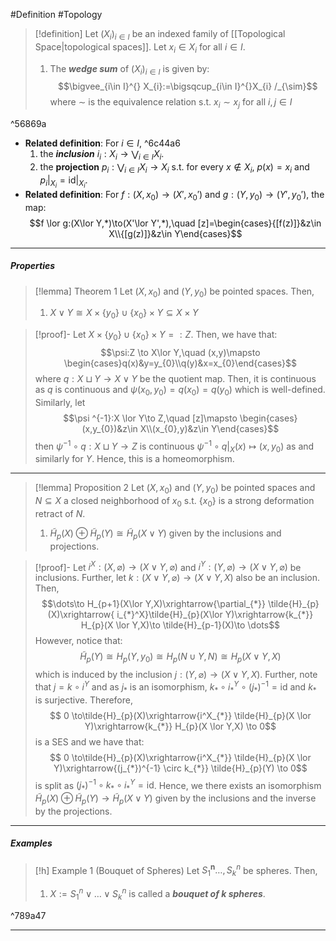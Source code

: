 #Definition #Topology 

> [!definition]
> Let $(X_{i})_{i\in I}$ be an indexed family of [[Topological Space|topological spaces]]. Let $x_{i}\in X_{i}$ for all $i\in I$. 
> 1. The ***wedge sum*** of $(X_{i})_{i\in I}$ is given by: $$\bigvee_{i\in I}^{} X_{i}:=\bigsqcup_{i\in I}^{}X_{i} /_{\sim}$$where $\sim$ is the equivalence relation s.t. $x_{i}\sim x_{j}$ for all $i,j\in I$

^56869a

- **Related definition**: For $i\in I$,  ^6c44a6
	1. the ***inclusion*** $i_{i}:X_{i}\to \bigvee_{i\in I}X_{i}$.
	2. the **projection** $p_{i}:\bigvee_{i\in I}X_{i}\to X_{i}$ s.t. for every $x\notin X_{i}$, $p(x)=x_{i}$ and $p_{i}|_{X_{i}}=\text{id}|_{X_{i}}$. 
- **Related definition**: For $f:(X,x_{0})\to(X',x_{0}')$ and $g:(Y,y_{0})\to(Y',y_{0}')$, the map: $$f \lor g:(X\lor Y,*)\to(X'\lor Y',*),\quad [z]=\begin{cases}{[f(z)]}&z\in X\\{[g(z)]}&z\in Y\end{cases}$$
---
##### Properties
> [!lemma] Theorem 1
> Let $(X,x_{0})$ and $(Y,y_{0})$ be pointed spaces. Then, 
> 1. $X\lor Y\cong X\times \{ y_{0} \}\cup \{ x_{0} \}\times Y\subseteq X\times Y$

> [!proof]-
> Let $X\times \{ y_{0} \}\cup \{ x_{0} \}\times Y=:Z$. Then, we have that: $$\psi:Z \to X\lor Y,\quad (x,y)\mapsto \begin{cases}q(x)&y=y_{0}\\q(y)&x=x_{0}\end{cases}$$where $q:X \sqcup Y \to X \lor Y$ be the quotient map. Then, it is continuous as $q$ is continuous and $\psi(x_{0},y_{0})=q(x_{0})=q(y_{0})$ which is well-defined. Similarly, let $$\psi ^{-1}:X \lor Y\to Z,\quad [z]\mapsto \begin{cases}(x,y_{0})&z\in X\\(x_{0},y)&z\in Y\end{cases}$$then $\psi ^{-1} \circ q:X\sqcup Y\to Z$ is continuous $\psi ^{-1}\circ q|_{X}(x)\mapsto(x,y_{0})$ as and similarly for $Y$. Hence, this is a homeomorphism.

---
> [!lemma] Proposition 2
> Let $(X,x_{0})$ and $(Y,y_{0})$ be pointed spaces and $N\subseteq X$ a closed neighborhood of $x_{0}$ s.t. $\{ x_{0} \}$ is a strong deformation retract of $N$.
> 1. $\tilde{H}_{p}(X)\oplus \tilde{H}_{p}(Y)\cong \tilde{H}_{p}(X\lor Y)$ given by the inclusions and projections.

> [!proof]-
> Let $i^X:(X,\varnothing)\to(X \lor Y,\varnothing)$ and $i^Y:(Y,\varnothing)\to(X\lor Y,\varnothing)$ be inclusions. Further, let $k:(X\lor Y,\varnothing)\to(X\lor Y,X)$ also be an inclusion. Then, $$\dots\to H_{p+1}(X\lor Y,X)\xrightarrow{\partial_{*}} \tilde{H}_{p}(X)\xrightarrow{ i_{*}^X}\tilde{H}_{p}(X\lor Y)\xrightarrow{k_{*}} H_{p}(X \lor Y,X)\to \tilde{H}_{p-1}(X)\to \dots$$However, notice that: $$\tilde{H}_{p}(Y)\cong H_{p}(Y,y_{0})\cong H_{p}(N\cup Y,N)\cong H_{p}(X \lor Y,X)$$which is induced by the inclusion $j:(Y,\varnothing)\to(X\lor Y,X)$. Further, note that $j=k \circ i^Y$ and  as $j_{*}$ is an isomorphism, $k_{*} \circ i^Y_{*}\circ (j_{*})^{-1}=\text{id}$ and $k_{*}$ is surjective. Therefore, $$ 0 \to\tilde{H}_{p}(X)\xrightarrow{i^X_{*}} \tilde{H}_{p}(X \lor Y)\xrightarrow{k_{*}} H_{p}(X \lor Y,X) \to 0$$is a SES and we have that: $$ 0 \to\tilde{H}_{p}(X)\xrightarrow{i^X_{*}} \tilde{H}_{p}(X \lor Y)\xrightarrow{(j_{*})^{-1} \circ  k_{*}} \tilde{H}_{p}(Y) \to 0$$is split as $(j_{*})^{-1}\circ k_{*} \circ i^Y_{*} = \text{id}$. Hence, we there exists an isomorphism $\tilde{H}_{p}(X)\oplus \tilde{H}_{p}(Y)\to \tilde{H}_{p}(X\lor Y)$ given by the inclusions and the inverse by the projections.
---
##### Examples
> [!h] Example 1 (Bouquet of Spheres)
> Let $S_{1}^\mathbf{n}\dots,S^n_{k}$ be spheres. Then, 
> 1. $X:=S_{1}^n\vee \dots \lor S^n_{k}$ is called a ***bouquet of $k$ spheres***.

^789a47

---
